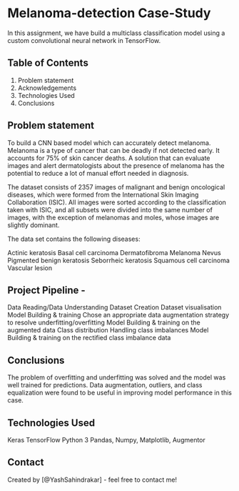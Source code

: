 # Melanoma-detection Case-Study
In this assignment, we have build a multiclass classification model using a custom convolutional neural network in TensorFlow.

## Table of Contents
1. Problem statement
2. Acknowledgements
3. Technologies Used
4. Conclusions


## Problem statement
To build a CNN based model which can accurately detect melanoma. Melanoma is a type of cancer that can be deadly if not detected early. It accounts for 75% of skin cancer deaths. A solution that can evaluate images and alert dermatologists about the presence of melanoma has the potential to reduce a lot of manual effort needed in diagnosis.

The dataset consists of 2357 images of malignant and benign oncological diseases, which were formed from the International Skin Imaging Collaboration (ISIC). All images were sorted according to the classification taken with ISIC, and all subsets were divided into the same number of images, with the exception of melanomas and moles, whose images are slightly dominant.

The data set contains the following diseases:

Actinic keratosis
Basal cell carcinoma
Dermatofibroma
Melanoma
Nevus
Pigmented benign keratosis
Seborrheic keratosis
Squamous cell carcinoma
Vascular lesion


## Project Pipeline - 
Data Reading/Data Understanding
Dataset Creation
Dataset visualisation
Model Building & training
Chose an appropriate data augmentation strategy to resolve underfitting/overfitting
Model Building & training on the augmented data
Class distribution
Handling class imbalances
Model Building & training on the rectified class imbalance data


## Conclusions
The problem of overfitting and underfitting was solved and the model was well trained for predictions. Data augmentation, outliers, and class equalization were found to be useful in improving model performance in this case.


## Technologies Used
Keras
TensorFlow
Python 3
Pandas, Numpy, Matplotlib,
Augmentor


## Contact
Created by [@YashSahindrakar] - feel free to contact me!
